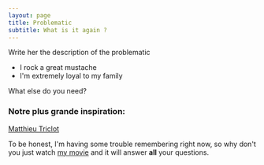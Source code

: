 ```yaml
---
layout: page
title: Problematic
subtitle: What is it again ?
---
```


Write her the description of the problematic 

- I rock a great mustache
- I'm extremely loyal to my family

What else do you need?

### Notre plus grande inspiration: 

[Matthieu Triclot](https://www.youtube.com/watch?v=Jm_EVAbDAPk&t=528s)

To be honest, I'm having some trouble remembering right now, so why don't you just watch [my movie](https://en.wikipedia.org/wiki/The_Princess_Bride_%28film%29) and it will answer **all** your questions.

